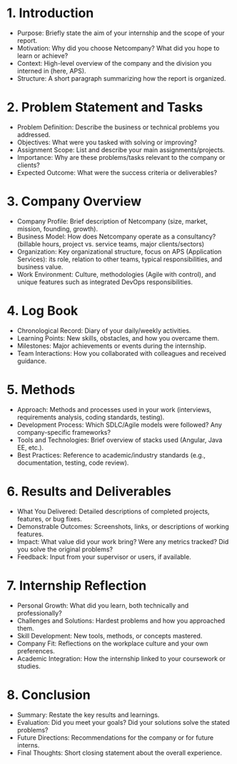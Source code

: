 # 1. Introduction

 - Purpose: Briefly state the aim of your internship and the scope of your report.
 - Motivation: Why did you choose Netcompany? What did you hope to learn or achieve?
 - Context: High-level overview of the company and the division you interned in (here, APS).
 - Structure: A short paragraph summarizing how the report is organized.

# 2. Problem Statement and Tasks

 - Problem Definition: Describe the business or technical problems you addressed.
 - Objectives: What were you tasked with solving or improving?
 - Assignment Scope: List and describe your main assignments/projects.
 - Importance: Why are these problems/tasks relevant to the company or clients?
 - Expected Outcome: What were the success criteria or deliverables?

# 3. Company Overview

 - Company Profile: Brief description of Netcompany (size, market, mission, founding, growth).
 - Business Model: How does Netcompany operate as a consultancy? (billable hours, project vs. service teams, major clients/sectors)
 - Organization: Key organizational structure, focus on APS (Application Services): its role, relation to other teams, typical responsibilities, and business value.
 - Work Environment: Culture, methodologies (Agile with control), and unique features such as integrated DevOps responsibilities.

# 4. Log Book

 - Chronological Record: Diary of your daily/weekly activities.
 - Learning Points: New skills, obstacles, and how you overcame them.
 - Milestones: Major achievements or events during the internship.
 - Team Interactions: How you collaborated with colleagues and received guidance.

# 5. Methods

 - Approach: Methods and processes used in your work (interviews, requirements analysis, coding standards, testing).
 - Development Process: Which SDLC/Agile models were followed? Any company-specific frameworks?
 - Tools and Technologies: Brief overview of stacks used (Angular, Java EE, etc.).
 - Best Practices: Reference to academic/industry standards (e.g., documentation, testing, code review).

# 6. Results and Deliverables

 - What You Delivered: Detailed descriptions of completed projects, features, or bug fixes.
 - Demonstrable Outcomes: Screenshots, links, or descriptions of working features.
 - Impact: What value did your work bring? Were any metrics tracked? Did you solve the original problems?
 - Feedback: Input from your supervisor or users, if available.

# 7. Internship Reflection

 - Personal Growth: What did you learn, both technically and professionally?
 - Challenges and Solutions: Hardest problems and how you approached them.
 - Skill Development: New tools, methods, or concepts mastered.
 - Company Fit: Reflections on the workplace culture and your own preferences.
 - Academic Integration: How the internship linked to your coursework or studies.

# 8. Conclusion

 - Summary: Restate the key results and learnings.
 - Evaluation: Did you meet your goals? Did your solutions solve the stated problems?
 - Future Directions: Recommendations for the company or for future interns.
 - Final Thoughts: Short closing statement about the overall experience.
